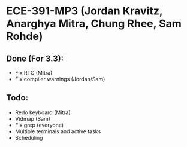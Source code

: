 ECE-391-MP3 (Jordan Kravitz, Anarghya Mitra, Chung Rhee, Sam Rohde)
===========

Done (For 3.3):
-------------------------
* Fix RTC (Mitra)
* Fix compiler warnings (Jordan/Sam)

Todo:
-------------------------
* Redo keyboard (Mitra)
* Vidmap (Sam)
* Fix grep (everyone)
* Multiple terminals and active tasks
* Scheduling



	
	
	

